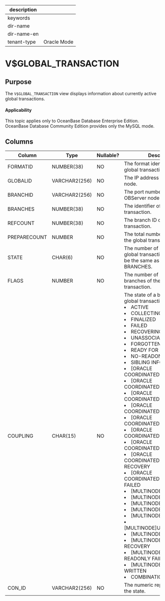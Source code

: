 |description||
|---|---|
|keywords||
|dir-name||
|dir-name-en||
|tenant-type|Oracle Mode|

V$GLOBAL_TRANSACTION
=========================================

**Purpose**
---------------------------

The `V$GLOBAL_TRANSACTION` view displays information about currently active global transactions.

  <main id="notice" >
    <h4>Applicability</h4>
    <p>This topic applies only to OceanBase Database Enterprise Edition. OceanBase Database Community Edition provides only the MySQL mode. </p>
  </main>

**Columns**
-----------------------------



| **Column** | **Type** | **Nullable?** | **Description** |
|--------------|---------------|----------------|-----------------------------------------------------------------------------------------------------------------------------------------------------------------------------------|
| FORMATID | NUMBER(38) | NO | The format identifier of the global transaction. |
| GLOBALID | VARCHAR2(256) | NO | The IP address of the OBServer node. |
| BRANCHID | VARCHAR2(256) | NO | The port number of the OBServer node. |
| BRANCHES | NUMBER(38) | NO | The identifier of the global transaction. |
| REFCOUNT | NUMBER(38) | NO | The branch ID of the global transaction. |
| PREPARECOUNT | NUMBER | NO | The total number of branches in the global transaction. |
| STATE | CHAR(6) | NO | The number of siblings for the global transaction, which must be the same as the value of BRANCHES. |
| FLAGS | NUMBER | NO | The number of prepared branches of the global transaction. |
| COUPLING | CHAR(15) | NO | The state of a branch of the global transaction. Valid values: <li> ACTIVE   <li> COLLECTING   <li> FINALIZED   <li> FAILED   <li> RECOVERING   <li> UNASSOCIATED   <li> FORGOTTEN   <li> READY FOR RECOVERY   <li> NO-READONLY FAILED   <li> SIBLING INFO WRITTEN   <li> \[ORACLE COORDINATED\]ACTIVE   <li> \[ORACLE COORDINATED\]COLLECTING   <li> \[ORACLE COORDINATED\]FINALIZED   <li> \[ORACLE COORDINATED\]FAILED   <li> \[ORACLE COORDINATED\]RECOVERING   <li> \[ORACLE COORDINATED\]UNASSOCIATED   <li> \[ORACLE COORDINATED\]FORGOTTEN   <li> \[ORACLE COORDINATED\]READY FOR RECOVERY   <li> \[ORACLE COORDINATED\]NO-READONLY FAILED   <li> \[MULTINODE\]ACTIVE   <li> \[MULTINODE\]COLLECTING   <li> \[MULTINODE\]FINALIZED   <li> \[MULTINODE\]FAILED   <li> \[MULTINODE\]RECOVERING   <li> \[MULTINODE\]UNASSOCIATED   <li> \[MULTINODE\]FORGOTTEN   <li> \[MULTINODE\]READY FOR RECOVERY   <li> \[MULTINODE\]NO-READONLY FAILED   <li> \[MULTINODE\]SIBLING INFO WRITTEN   <li> COMBINATION |
| CON_ID | VARCHAR2(256) | NO | The numeric representation of the state. |




